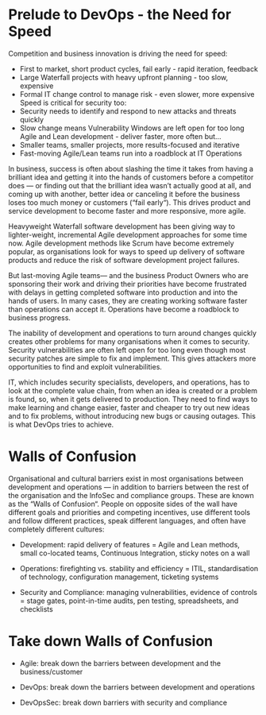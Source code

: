 # Prelude to DevOps - the Need for Speed

Competition and business innovation is driving the need for speed:
- First to market, short product cycles, fail early - rapid iteration, feedback
- Large Waterfall projects with heavy upfront planning - too slow, expensive
- Formal IT change control to manage risk - even slower, more expensive
Speed is critical for security too:
- Security needs to identify and respond to new attacks and threats quickly
- Slow change means Vulnerability Windows are left open for too long
Agile and Lean development - deliver faster, more often but…
- Smaller teams, smaller projects, more results-focused and iterative
- Fast-moving Agile/Lean teams run into a roadblock at IT Operations
	
In business, success is often about slashing the time it takes from having a brilliant idea and getting it into the hands of customers before a competitor does — or finding out that the brilliant idea wasn’t actually good at all, and coming up with another, better idea or canceling it before the business loses too much money or customers (“fail early“). This drives product and service development to become faster and more responsive, more agile.

Heavyweight Waterfall software development has been giving way to lighter-weight, incremental Agile development approaches for some time now. Agile development methods like Scrum have become extremely popular, as organisations look for ways to speed up delivery of software products and reduce the risk of
software development project failures.

But last-moving Agile teams— and the business Product Owners who are sponsoring their work and driving
their priorities have become frustrated with delays in getting completed software into production and into the hands of users. In many cases, they are creating working software faster than operations can accept it. Operations have become a roadblock to business progress.

The inability of development and operations to turn around changes quickly creates other problems for many organisations when it comes to security. Security vulnerabilities are often left open for too long even though
most security patches are simple to fix and implement. This gives attackers more opportunities to find and exploit vulnerabilities.

IT, which includes security specialists, developers, and operations, has to look at the complete value chain, from when an idea is created or a problem is found, so, when it gets delivered to production. They need to find ways to make learning and change easier, faster and cheaper to try out new ideas and to fix problems, without introducing new bugs or causing outages. This is what DevOps tries to achieve.

# Walls of Confusion

Organisational and cultural barriers exist in most organisations between development and operations — in addition to barriers between the rest of the organisation and the lnfoSec and compliance groups. These are
known as the “Walls of Confusion“. People on opposite sides of the wall have different goals and priorities and competing incentives, use different tools and follow different practices, speak different languages, and often have completely different cultures:

- Development: rapid delivery of features = Agile and Lean methods, small co-located teams, Continuous Integration, sticky notes on a wall

- Operations: firefighting vs. stability and efficiency = ITIL, standardisation of technology, configuration
management, ticketing systems

- Security and Compliance: managing vulnerabilities, evidence of controls = stage gates, point-in-time audits, pen testing, spreadsheets, and checklists

# Take down Walls of Confusion

- Agile: break down the barriers between development and the business/customer

- DevOps: break down the barriers between development and operations

- DevOpsSec: break down barriers with security and compliance

